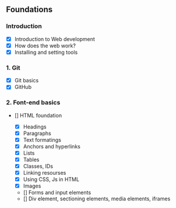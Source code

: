 ## Foundations

### Introduction

- [x] Introduction to Web development
- [x] How does the web work?
- [x] Installing and setting tools

### 1\. Git

- [x] Git basics
- [x] GitHub

### 2\. Font-end basics

- [] HTML foundation

  - [x] Headings
  - [x] Paragraphs
  - [x] Text formatings
  - [x] Anchors and hyperlinks
  - [x] Lists
  - [x] Tables
  - [x] Classes, IDs
  - [x] Linking resourses
  - [x] Using CSS, Js in HTML
  - [x] Images
  - [] Forms and input elements
  - [] Div element, sectioning elements, media elements, iframes